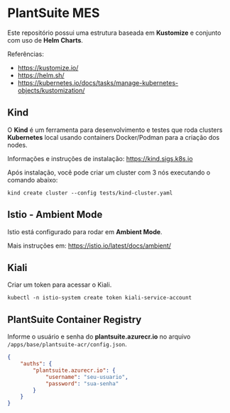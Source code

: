 # PlantSuite MES

Este repositório possui uma estrutura baseada em **Kustomize** e conjunto com uso de **Helm Charts**.

Referências:
- https://kustomize.io/
- https://helm.sh/
- https://kubernetes.io/docs/tasks/manage-kubernetes-objects/kustomization/

## Kind

O **Kind** é um ferramenta para desenvolvimento e testes que roda clusters **Kubernetes** local usando containers Docker/Podman para a criação dos nodes. 

Informações e instruções de instalação: https://kind.sigs.k8s.io

Após instalação, você pode criar um cluster com 3 nós executando o comando abaixo:

```console
kind create cluster --config tests/kind-cluster.yaml
```

## Istio - Ambient Mode

Istio está configurado para rodar em **Ambient Mode**.

Mais instruções em: https://istio.io/latest/docs/ambient/

## Kiali

Criar um token para acessar o Kiali.

```console
kubectl -n istio-system create token kiali-service-account
```

## PlantSuite Container Registry 

Informe o usuário e senha do **plantsuite.azurecr.io** no arquivo `/apps/base/plantsuite-acr/config.json`.

```json
{
    "auths": {
        "plantsuite.azurecr.io": {
            "username": "seu-usuario",
            "password": "sua-senha"
        }
    }
}
```